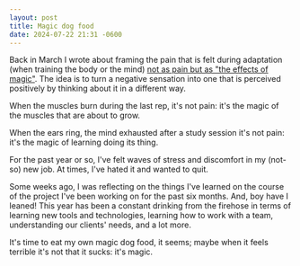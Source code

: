```yaml
---
layout: post
title: Magic dog food
date: 2024-07-22 21:31 -0600
---
```


Back in March I wrote about framing the pain that is felt during adaptation (when training the body or the mind) [not as pain but as "the effects of magic"](/career/misc/2024/03/26/freediving-lessons/). The idea is to turn a negative sensation into one that is perceived positively by thinking about it in a different way.

When the muscles burn during the last rep, it's not pain: it's the magic of the muscles that are about to grow.

When the ears ring, the mind exhausted after a study session it's not pain: it's the magic of learning doing its thing.

For the past year or so, I've felt waves of stress and discomfort in my (not-so) new job. At times, I've hated it and wanted to quit.

Some weeks ago, I was reflecting on the things I've learned on the course of the project I've been working on for the past six months. And, boy have I leaned! This year has been a constant drinking from the firehose in terms of learning new tools and technologies, learning how to work with a team, understanding our clients' needs, and a lot more.

It's time to eat my own magic dog food, it seems; maybe when it feels terrible it's not that it sucks: it's magic.
